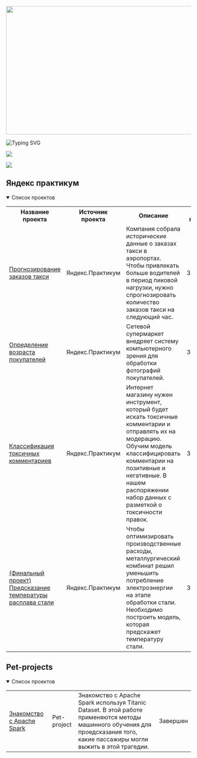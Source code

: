 <img src='https://mir-s3-cdn-cf.behance.net/project_modules/fs/bbefa799786133.5efa9bf3d1b49.gif' height=350 width=1900 align="center">

![Typing SVG](https://readme-typing-svg.herokuapp.com?font=Fira+Code&duration=5500&pause=2000&center=true&width=1050&height=100&lines=%F0%9F%91%8B+Hi%2C+I%E2%80%99m+%40Shazy021;%F0%9F%91%80+I%E2%80%99m+interested+in+Data+science%2C+analyst%2C+ML%2C+AI;%F0%9F%8C%B1+I%E2%80%99m+currently+learning+Data+science+)

![](https://komarev.com/ghpvc/?username=your-Shazy021&style=plastic&label=profile+views&color=blue)

![](https://www.codewars.com/users/Shazy021/badges/large)

## Яндекс практикум
<details open>
  <summary>Список проектов</summary>
<table>

<tr>
  <th>Название проекта</th>
  <th>Источник проекта</th>
  <th>Описание</th>
  <th>Статус проекта</th>
</tr>

<tr>
  <td><a href = "https://github.com/Shazy021/Time_series">Прогнозирование заказов такси</a></td>
  <td>Яндекс.Практикум</td>
  <td>Компания собрала исторические данные о заказах такси в аэропортах. Чтобы привлекать больше водителей в период пиковой нагрузки, нужно спрогнозировать количество заказов такси на следующий час.</td>
  <td>Завершен</td>
</tr>

<tr>
  <td><a href = "https://github.com/Shazy021/CV_ages">Определение возраста покупателей</a></td>
  <td>Яндекс.Практикум</td>
  <td>Сетевой супермаркет внедряет систему компьютерного зрения для обработки фотографий покупателей.</td>
  <td>Завершен</td>
</tr>
  
<tr>
  <td><a href = "https://github.com/Shazy021/toxic_tweets">Классификация токсичных комментариев</a></td>
  <td>Яндекс.Практикум</td>
  <td>Интернет магазину нужен инструмент, который будет искать токсичные комментарии и отправлять их на модерацию. Обучим модель классифицировать комментарии на позитивные и негативные. В нашем распоряжении набор данных с разметкой о токсичности правок.</td>
  <td>Завершен</td>
</tr>
  
<tr>
  <td><a href = "https://github.com/Shazy021/Final_project">(Финальный проект) Предсказание температуры расплава стали</a></td>
  <td>Яндекс.Практикум</td>
  <td>Чтобы оптимизировать производственные расходы, металлургический комбинат решил уменьшить потребление электроэнергии на этапе обработки стали. Необходимо построить модель, которая предскажет температуру стали.</td>
  <td>Завершен</td>
</tr>
  
</table>
</details>


## Pet-projects
<details open>
  <summary>Список проектов</summary>
<table>
  
<tr>
  <td><a href = "https://github.com/Shazy021/Titanic_Spark">Знакомство с Apache Spark</a></td>
  <td>Pet-project</td>
  <td>Знакомство с Apache Spark используя Titanic Dataset. В этой работе применяются методы машинного обучения для проедсказания того, какие пассажиры могли выжить в этой трагедии.</td>
  <td>Завершен</td>
</tr>

</table>
</details>
